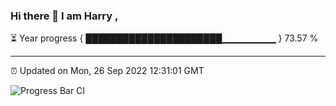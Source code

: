 ### Hi there 👋 I am Harry , 

⏳ Year progress { ██████████████████████▁▁▁▁▁▁▁▁ } 73.57 %

---

⏰ Updated on Mon, 26 Sep 2022 12:31:01 GMT

![Progress Bar CI](https://github.com/duykhang68/duykhang68/workflows/Progress%20Bar%20CI/badge.svg)
